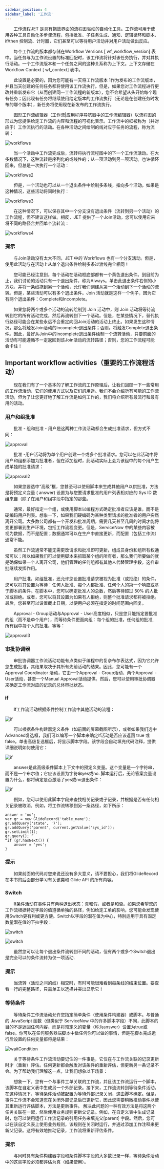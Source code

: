 ```yaml
---
sidebar_position: 4
sidebar_label: '工作流'
---
```

&emsp;&emsp;工作流程JET 是具有拖放界面的流程图驱动的自动化工具。工作流可用于使用各种工具自动化多步骤流程，包括批准、子任务生成、通知、逻辑循环和脚本、if/then 控制流、计时器，它们甚至可以等待用户活动并对用户活动做出反应。

&emsp;&emsp;每个工作流的版本都存储在Workflow Versions [ wf_workflow_version] 表中。当任务与为工作流设置的标准匹配时，该工作流将针对该任务执行，并对其执行活动。一个工作流版本和一个任务之间的这种关系称为上下文。上下文存储在Workflow Context [ wf_context] 表中。

&emsp;&emsp;此设置是必要的，因为您可能有一天将工作流版本 1作为发布的工作流版本，并且当天创建的任何任务都将使用该工作流执行。但是，如果您对工作流程进行更改并重新发布它（从而创建同一工作流程的新版本），您不会希望从头开始每个现有任务；因此现有任务将继续使用给定版本的工作流执行（无论是在创建任务时发布的哪个版本），新任务将使用现在新发布的工作流执行。

&emsp;&emsp;图形工作流编辑器（工作流|应用程序导航器中的工作流编辑器）以流程图的形式为您提供给定工作流的内容和流程的可视化表示。工作流中的框被称为（并对应于）工作流执行的活动。在各种活动之间绘制的线对应于任务的流程，称为流转：

![workflows](/img/tasks-workflows/workflows.png)

&emsp;&emsp;当一个活动中工作流完成后，流转将执行流程图中的下一个工作流活动。在大多数情况下，这种流转是序列化的或线性的；从一项活动到另一项活动。也许循环回来，但总是一次执行一个活动：

![workflows2](/img/tasks-workflows/workflows_2.png)

&emsp;&emsp;但是，一个活动也可以从一个退出条件中绘制多条线，指向多个活动。如果是这种情况，这些活动将同时执行：

![workflows3](/img/tasks-workflows/workflows_3.png)

&emsp;&emsp;在这种情况下，可以保存其中一个分支没有退出条件（流转到另一个活动）的工作流程，但不建议这样做。相反，JET 提供了一个Join活动，您可以使用它来将不同的路径合并回单个流转流：

![workflows4](/img/tasks-workflows/workflows_4.png)

### 提示

&emsp;&emsp;与Join活动没有太大不同，JET 中的 Workflows 也有一个分支活动。但是，使用此活动与在活动上从单个退出条件绘制多条过渡线完全相同！

&emsp;&emsp;您可能已经注意到，每个活动在活动框底部都有一个黄色退出条件。到目前为止，我们讨论的活动只有一个退出条件，称为Always。单击此退出条件右侧的小方块，并将一条线拖到另一个活动，允许我们创建从第一个活动到下一个活动的流转。但是，某些活动可以有多个退出条件。Join 活动就是这样一个例子，因为它有两个退出条件：Complete和Incomplete。

&emsp;&emsp;如果您将两个或多个活动的流转绘制到 Join 活动中，则 Join 活动将等待流转到它的所有活动完成，然后再流转到下一个活动。但是，在某些情况下，替代执行路径可能会在某些永远不会重定向回Join活动的活动上终止。如果发生这种情况，那么将触发Join活动的Incomplete退出条件；否则，将触发Complete退出条件。因此，最好从Join中的Incomplete退出条件绘制一个流转活动，只要前面的活动有可能遵循不一定返回到该Join活动的流转路径；否则，您的工作流程可能会卡住！

## Important workflow activities（重要的工作流程活动）

&emsp;&emsp;现在我们有了一个基本的了解工作流的工作原理后，让我们回顾一下一些常用的工作流活动、它们的使用方式以及它们的用途。我们不会介绍所有可能的工作流活动，但为了让您更好地了解工作流是如何工作的，我们将介绍所有最流行和最有用的活动。

### 用户和组批准

&emsp;&emsp;批准 - 组和批准 - 用户是这两种工作流活动都会生成批准请求，但方式不同：

![approval](/img/tasks-workflows/approval.png)

&emsp;&emsp;批准 -用户活动将为单个用户创建一个或多个批准请求。您可以在此活动中将用户和组都添加为批准者，但在添加组时，此活动实际上会为该组中的每个用户生成单独的批准请求：

![approval2](/img/tasks-workflows/approval_2.png)

&emsp;&emsp;如果您要选中“高级”框，您甚至可以使用脚本来生成其他用户以供批准，方法是将预定义变量 ( answer) 设置为与您要请求批准的用户列表相对应的 Sys ID 数组来自（除了在用户和组字段中指定的那些。

&emsp;&emsp;通常，最好指定一个组，或使用脚本以编程方式确定批准者应该是谁，而不是硬编码用户列表。想象一下，如果我们硬编码为某种类型请求的批准者的用户突然离开公司。大多数公司都有一个开发和批准周期，需要几天甚至几周的时间才能将变更部署到生产环境，包括工作流程变更。但是，ServiceNow 中的某些内容被视为数据，而不是配置；数据通常可以在生产中直接更新，而配置（包括工作流）通常不能。

&emsp;&emsp;虽然工作流通常不能无需更改请求和批准即可更新，组成员身份和组所有权通常可以；所以如果我们可以使用脚本来抓取某个组的所有者，那么我们所要做的就是确保如果一个人离开公司，他们管理的任何组都有其他人代替管理字段，这样审批继续发挥作用。

&emsp;&emsp;用户批准，如组批准，还允许您设置批准请求被视为批准（或拒绝）的条件。您可以将其设置为等待：任何人批准、每个人都批准、任何个人的第一个响应或基于脚本的条件。在脚本中，您可以确定批准人的总数，然后等待超过 50% 的人批准或拒绝。或者，您可以将其设置为如果有人拒绝，则整个批准请求都将被拒绝。
最后，您甚至可以设置截止日期，以便用户必须在指定的时间范围内回复。

&emsp;&emsp;Approval - Group活动与Approval - User高度相似，只是您只能指定要批准的组（而不是单个用户），而等待条件更面向组：每个组的批准，任何组的批准, 所有组中每个人的批准，等等：

![approval3](/img/tasks-workflows/approval_3.png)

### 审批协调器

&emsp;&emsp;审批协调器工作流活动功能有点类似于编程中的复杂布尔表达式，因为它允许您生成批准，其结果取决于其所有先前活动的结果。因此，您可能有一个 Approval Coordinator 活动，它由一个Approval - Group活动、两个Approval - User活动，甚至一个Manual Approval活动提供。然后，您可以使用审批协调器来确定工作流对应的记录的总体审批状态。

### if

&emsp;&emsp;If工作流活动根据条件控制工作流中其他活动的流程：

![if](/img/tasks-workflows/if.png)

&emsp;&emsp;可以根据条件构建器定义条件（如前面的屏幕截图所示），或者如果我们选中Advanced复选框，我们可以编写一个脚本来确定If活动是否应该返回 true 或 false。单击高级复选框后，将显示脚本字段。该字段会自动填充代码注释，提供详细说明如何使用它：

![if](/img/tasks-workflows/if_2.png)

&emsp;&emsp;answer是此高级条件脚本上下文中的预定义变量。这个变量是一个字符串，而不是一个布尔值；它应该设置为字符串yes或no.
脚本运行后，无论答案变量设置为什么，都将确定是否激活了yes或no退出条件：

![if](/img/tasks-workflows/if_3.png)

&emsp;&emsp;例如，您可以使用此脚本字段来查找相关记录或子记录，并根据是否有任何相关记录被取消，例如，将工作流转移到另一条路径，如下所示：

    answer = 'no';
    var gr = new GlideRecord('table_name');
    gr.addQuery('state', '7');
    gr.addQuery('parent', current.getValue('sys_id'));
    gr.setLimit(1);
    gr.query(); ”
    “if (gr.hasNext()) {
        answer = 'yes';
    }

### 提示

&emsp;&emsp;如果前面的代码对您来说还没有多大意义，请不要担心，我们将GlideRecord在本书的后面部分学习有关该类和 Glide API 的所有内容。

### Switch

&emsp;&emsp;If条件活动在事件只有两种退出状态：真和假，或者是和否。如果您希望您的工作流根据特定字段的值遵循单独的路径，例如给定工单的影响，您可能会发现使用Switch更有利或更方便。Switch以字段的潜在值为中心，特别适用于具有固定数量潜在值的下拉字段：

![switch](/img/tasks-workflows/switch.png)

![switch](/img/tasks-workflows/switch_2.png)

&emsp;&emsp;虽然您可以让每个退出条件流转到不同的活动，但有两个或多个Switch退出是完全可以的条件流转为仅一项活动.

### 提示

&emsp;&emsp;当流转（活动之间的线）相交时，有时可能很难看到每条线的结束位置。要查看一行的完整路径，只需单击以选择并突出显示它！

### 等待条件

&emsp;&emsp;等待条件工作流活动允许您指定简单条件（使用条件构建器）或脚本。与普通的 JavaScript 函数（但类似于 ServiceNow 中的许多脚本字段）不同，此脚本的目的不是返回任何内容，而是将预定义的变量（称为answer）设置为true或false。你可以在任何服务器端脚本中做任何你可以做的事情，但是在脚本完成运行后设置的任何变量都将是结果：

![waitCondition](/img/tasks-workflows/waitCondition.png)

&emsp;&emsp;关于等待条件工作流活动要记住的一件事是，它仅在与工作流关联的记录更新时才（重新）评估。任何更新都会触发对该条件的重新评估，但更新另一条记录不会。为了帮助我们理解这一点，让我们想象以下场景：

&emsp;&emsp;想象一下，您有一个与事件工单关联的工作流，并且该工作流运行一个脚本，该脚本在自定义表中生成另一个外部记录。接下来，工作流流转到等待条件活动。在这种情况下，等待条件活动被配置为等待外部记录关闭，这由脚本确定。但是，事件工作流不会知道您在关闭外部记录后已更新它，因此您需要稍微推动事件以使其重新运行评估脚本，方法是更新事件。
解决此问题的一种有效方法是将这两个任务关联在一起，然后使用业务规则更新父记录。例如，在自定义表中生成记录时，您可以使用运行工作流记录的引用任务来填充父[parent] 字段。然后，您可以在该自定义表上使用业务规则，该规则在关闭时运行，并通过添加工作注释来更新父记录。这将有效地推动记录，工作流将重新评估条件。

### 提示

&emsp;&emsp;与同时具有条件构建器字段和条件脚本字段的大多数记录一样，等待条件活动中的这些字段必须都评估为真（如果使用）。










